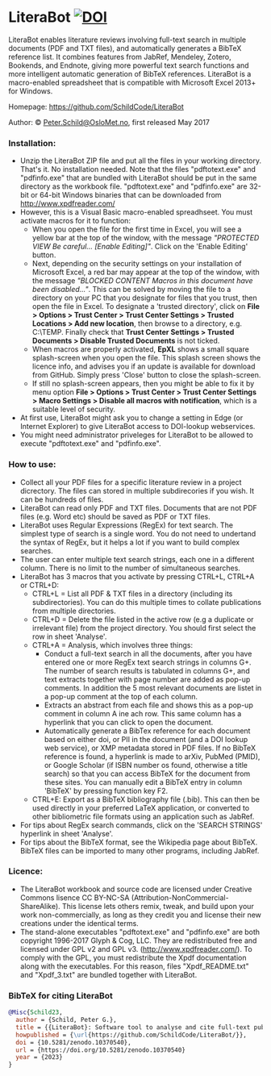 # LiteraBot  [![DOI](https://zenodo.org/badge/144143296.svg)](https://zenodo.org/doi/10.5281/zenodo.10370540)
LiteraBot enables literature reviews involving full-text search in multiple documents (PDF and TXT files), and automatically generates a BibTeX reference list. It combines features from JabRef, Mendeley, Zotero, Bookends, and Endnote, giving more powerful text search functions and more intelligent automatic generation of BibTeX references.
LiteraBot is a macro-enabled spreadsheet that is compatible with Microsoft Excel 2013+ for Windows.

Homepage: https://github.com/SchildCode/LiteraBot

Author: © Peter.Schild@OsloMet.no, first released May 2017

### Installation:
- Unzip the LiteraBot ZIP file and put all the files in your working directory. That's it. No installation needed.
Note that the files "pdftotext.exe" and "pdfinfo.exe" that are bundled with LiteraBot should be put in the same directory as the workbook file.
"pdftotext.exe" and "pdfinfo.exe" are 32-bit or 64-bit Windows binaries that can be downloaded from http://www.xpdfreader.com/
- However, this is a Visual Basic macro-enabled spreadhseet. You must activate macros for it to function: 
  - When you open the file for the first time in Excel, you will see a yellow bar at the top of the window, with the message *"PROTECTED VIEW Be careful... [Enable Editing]"*. Click on the 'Enable Editing' button. 
  - Next, depending on the security settings on your installation of Microsoft Excel, a red bar may appear at the top of the window, with the message *"BLOCKED CONTENT Macros in this document have been disabled..."*. This can be solved by moving the file to a directory on your PC that you designate for files that you trust, then open the file in Excel. To designate a 'trusted directory', click on **File > Options > Trust Center > Trust Center Settings > Trusted Locations > Add new location**, then browse to a directory, e.g. C:\TEMP\. Finally check that **Trust Center Settings > Trusted Documents > Disable Trusted Documents**  is not ticked.
  - When macros are properly activated, **EpXL** shows a small square splash-screen when you open the file. This splash screen shows the licence info, and advises you if an update is available for download from GitHub. Simply press 'Close' button to close the splash-screen. 
  - If still no splash-screen appears, then you might be able to fix it by menu option **File > Options > Trust Center > Trust Center Settings > Macro Settings > Disable all macros with notification**, which is a suitable level of security.
- At first use, LiteraBot might ask you to change a setting in Edge (or Internet Explorer) to give LiteraBot access to DOI-lookup webservices.
- You might need administrator priveleges for LiteraBot to be allowed to execute "pdftotext.exe" and "pdfinfo.exe".

### How to use:
- Collect all your PDF files for a specific literature review in a project dicrectory. The files can stored in multiple subdirecories if you wish. It can be hundreds of files.
- LiteraBot can read only PDF and TXT files. Documents that are not PDF files (e.g. Word etc) should be saved as PDF or TXT files.
- LiteraBot uses Regular Expressions (RegEx) for text search. The simplest type of search is a single word. You do not need to undertand the syntax of RegEx, but it helps a lot if you want to build complex searches.
- The user can enter multiple text search strings, each one in a different column. There is no limit to the number of simultaneous searches.
- LiteraBot has 3 macros that you activate by pressing CTRL+L, CTRL+A or CTRL+D:
  - CTRL+L = List all PDF & TXT files in a directory (including its subdirectories). You can do this multiple times to collate publications from multiple directories.
  - CTRL+D = Delete the file listed in the active row (e.g a duplicate or irrelevant file) from the project directory. You should first select the row in sheet 'Analyse'.
  - CTRL+A = Analysis, which involves three things: 
    - Conduct a full-text search in all the documents, after you have entered one or more RegEx text search strings in columns G+. The number of search results is tabulated in columns G+, and text extracts together with page number are added as pop-up comments. In addition the 5 most relevant documents are listet in a pop-up comment at the top of each column.
    - Extracts an abstract from each file and shows this as a pop-up comment in column A ine ach row. This same column has a hyperlink that you can click to open the document.
    - Automatically generate a BibTex reference for each document based on either doi, or PII in the document (and a DOI lookup web service), or XMP metadata stored in PDF files. If no BibTeX reference is found, a hyperlink is made to arXiv, PubMed (PMID), or Google Scholar (if ISBN number os found, otherwise a title search) so that you can access BibTeX for the document from these sites. You can manually edit a BibTeX entry in column 'BibTeX' by pressing function key F2.
  - CTRL+E: Export as a BibTeX bibliography file (.bib). This can then be used directly in your preferred LaTeX application, or converted to other bibliometric file formats using an application such as JabRef.
- For tips about RegEx search commands, click on the 'SEARCH STRINGS' hyperlink in sheet 'Analyse'.
- For tips about the BibTeX format, see the Wikipedia page about BibTeX. BibTeX files can be imported to many other programs, including JabRef.

### Licence:
- The LiteraBot workbook and source code are licensed under Creative Commons lisence CC BY-NC-SA (Attribution-NonCommercial-ShareAlike). This license lets others remix, tweak, and build upon your work non-commercially, as long as they credit you and license their new creations under the identical terms.
- The stand-alone executables "pdftotext.exe" and "pdfinfo.exe" are both copyright 1996-2017 Glyph & Cog, LLC. They are redistributed free and licensed under GPL v2 and GPL v3. (http://www.xpdfreader.com/). To comply with the GPL, you must redistribute the Xpdf documentation along with the executables. For this reason, files "Xpdf_README.txt" and "Xpdf_3.txt" are bundled together with LiteraBot.

### BibTeX for citing LiteraBot

```bibtex
@Misc{Schild23,
  author = {Schild, Peter G.},
  title = {{LiteraBot}: Software tool to analyse and cite full-text publications},
  howpublished = {\url{https://github.com/SchildCode/LiteraBot/}},
  doi = {10.5281/zenodo.10370540},
  url = {https://doi.org/10.5281/zenodo.10370540}
  year = {2023}
}
```
